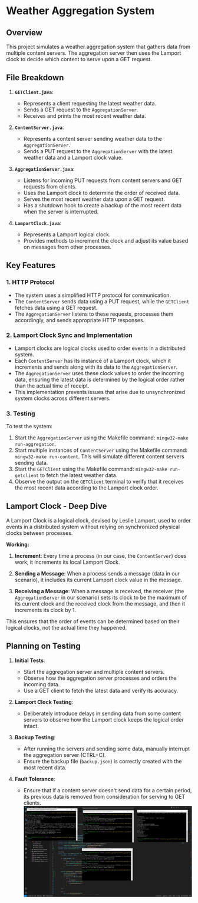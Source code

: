 # Weather Aggregation System

## Overview

This project simulates a weather aggregation system that gathers data from multiple content servers. The aggregation server then uses the Lamport clock to decide which content to serve upon a GET request.

## File Breakdown

1. **`GETClient.java`**: 
    - Represents a client requesting the latest weather data.
    - Sends a GET request to the `AggregationServer`.
    - Receives and prints the most recent weather data.

2. **`ContentServer.java`**:
    - Represents a content server sending weather data to the `AggregationServer`.
    - Sends a PUT request to the `AggregationServer` with the latest weather data and a Lamport clock value.

3. **`AggregationServer.java`**:
    - Listens for incoming PUT requests from content servers and GET requests from clients.
    - Uses the Lamport clock to determine the order of received data.
    - Serves the most recent weather data upon a GET request.
    - Has a shutdown hook to create a backup of the most recent data when the server is interrupted.

4. **`LamportClock.java`**:
    - Represents a Lamport logical clock.
    - Provides methods to increment the clock and adjust its value based on messages from other processes.

## Key Features

### 1. HTTP Protocol

- The system uses a simplified HTTP protocol for communication.
- The `ContentServer` sends data using a PUT request, while the `GETClient` fetches data using a GET request.
- The `AggregationServer` listens to these requests, processes them accordingly, and sends appropriate HTTP responses.

### 2. Lamport Clock Sync and Implementation

- Lamport clocks are logical clocks used to order events in a distributed system.
- Each `ContentServer` has its instance of a Lamport clock, which it increments and sends along with its data to the `AggregationServer`.
- The `AggregationServer` uses these clock values to order the incoming data, ensuring the latest data is determined by the logical order rather than the actual time of receipt.
- This implementation prevents issues that arise due to unsynchronized system clocks across different servers.

### 3. Testing

To test the system:

1. Start the `AggregationServer` using the Makefile command: `mingw32-make run-aggregation`.
2. Start multiple instances of `ContentServer` using the Makefile command: `mingw32-make run-content`. This will simulate different content servers sending data.
3. Start the `GETClient` using the Makefile command: `mingw32-make run-getclient` to fetch the latest weather data.
4. Observe the output on the `GETClient` terminal to verify that it receives the most recent data according to the Lamport clock order.

## Lamport Clock - Deep Dive

A Lamport Clock is a logical clock, devised by Leslie Lamport, used to order events in a distributed system without relying on synchronized physical clocks between processes.

**Working:**

1. **Increment**: Every time a process (in our case, the `ContentServer`) does work, it increments its local Lamport Clock.

2. **Sending a Message**: When a process sends a message (data in our scenario), it includes its current Lamport clock value in the message.

3. **Receiving a Message**: When a message is received, the receiver (the `AggregationServer` in our scenario) sets its clock to be the maximum of its current clock and the received clock from the message, and then it increments its clock by 1.

This ensures that the order of events can be determined based on their logical clocks, not the actual time they happened.

## Planning on Testing

1. **Initial Tests**:
    - Start the aggregation server and multiple content servers.
    - Observe how the aggregation server processes and orders the incoming data.
    - Use a GET client to fetch the latest data and verify its accuracy.

2. **Lamport Clock Testing**:
    - Deliberately introduce delays in sending data from some content servers to observe how the Lamport clock keeps the logical order intact.

3. **Backup Testing**:
    - After running the servers and sending some data, manually interrupt the aggregation server (CTRL+C).
    - Ensure the backup file (`backup.json`) is correctly created with the most recent data.

4. **Fault Tolerance**:
    - Ensure that if a content server doesn't send data for a certain period, its previous data is removed from consideration for serving to GET clients.
![Description of Image](https://github.com/Tanjir16/weather_aggregation/blob/main/CaptureFF.JPG)
